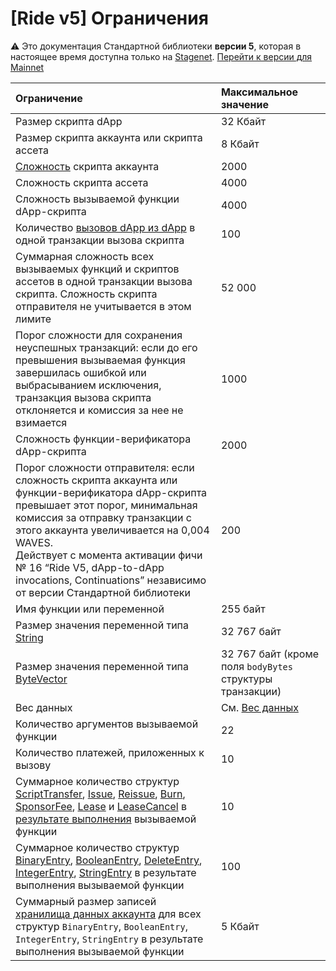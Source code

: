 # [Ride v5] Ограничения

:warning: Это документация Стандартной библиотеки **версии 5**, которая в настоящее время доступна только на [Stagenet](/ru/blockchain/blockchain-network/). [Перейти к версии для Mainnet](/ru/ride/limits/)

| Ограничение | Максимальное значение |
| :--- | :--- |
| Размер скрипта dApp | 32 Кбайт |
| Размер скрипта аккаунта или скрипта ассета | 8 Кбайт |
| [Сложность](/ru/ride/base-concepts/complexity) скрипта аккаунта | 2000 |
| Сложность скрипта ассета | 4000 |
| Сложность вызываемой функции dApp-скрипта | 4000 |
| Количество [вызовов dApp из dApp](/ru/ride/advanced/dapp-to-dapp) в одной транзакции вызова скрипта | 100 |
| Суммарная сложность всех вызываемых функций и скриптов ассетов в одной транзакции вызова скрипта. Сложность скрипта отправителя не учитывается в этом лимите | 52&nbsp;000 |
| Порог сложности для сохранения неуспешных транзакций: если до его превышения вызываемая функция завершилась ошибкой или выбрасыванием исключения, транзакция вызова скрипта отклоняется и комиссия за нее не взимается | 1000 |
| Сложность функции-верификатора dApp-скрипта | 2000 |
| Порог сложности отправителя: если сложность скрипта аккаунта или функции-верификатора dApp-скрипта превышает этот порог, минимальная комиссия за отправку транзакции с этого аккаунта увеличивается на 0,004 WAVES.<br>Действует с момента активации фичи №&nbsp;16 “Ride V5, dApp-to-dApp invocations, Continuations” независимо от версии Стандартной библиотеки | 200 |
| Имя функции или переменной | 255 байт |
| Размер значения переменной типа [String](/ru/ride/v5/data-types/string) | 32&nbsp;767 байт |
| Размер значения переменной типа [ByteVector](/ru/ride/v5/data-types/byte-vector) | 32&nbsp;767 байт (кроме поля `bodyBytes` структуры транзакции) |
| Вес данных | См. [Вес данных](/ru/ride/v5/limits/weight) |
| Количество аргументов вызываемой функции | 22 |
| Количество платежей, приложенных к вызову | 10 |
| Суммарное количество структур [ScriptTransfer](/ru/ride/v5/structures/script-actions/script-transfer), [Issue](/ru/ride/v5/structures/script-actions/issue), [Reissue](/ru/ride/v5/structures/script-actions/reissue), [Burn](/ru/ride/v5/structures/script-actions/burn), [SponsorFee](/ru/ride/v5/structures/script-actions/sponsor-fee), [Lease](/ru/ride/v5/structures/script-actions/lease) и [LeaseCancel](/ru/ride/v5/structures/script-actions/lease-cancel)  в [результате выполнения](/ru/ride/v5/functions/callable-function#резуnьтат-выпоnнения-2) вызываемой функции | 10 |
| Суммарное количество структур [BinaryEntry](/ru/ride/v5/structures/script-actions/binary-entry), [BooleanEntry](/ru/ride/v5/structures/script-actions/boolean-entry), [DeleteEntry](/ru/ride/v5/structures/script-actions/delete-entry), [IntegerEntry](/ru/ride/v5/structures/script-actions/int-entry), [StringEntry](/ru/ride/v5/structures/script-actions/string-entry) в результате выполнения вызываемой функции | 100 |
| Суммарный размер записей [хранилища данных аккаунта](/ru/blockchain/account/account-data-storage) для всех структур `BinaryEntry`, `BooleanEntry`, `IntegerEntry`, `StringEntry` в результате выполнения вызываемой функции | 5 Кбайт |
